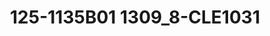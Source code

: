 ---
title: 125-1135B01 1309_8-CLE1031
image: 125-1135B01 1309_8-CLE1031.jpg
brand: sposo
layout: vestito
---